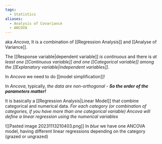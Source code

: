```yaml
---
tags:
  - Statistics
aliases:
  - Analysis of Covariance
  - ANCOVA
---
```

aka *Ancova*, It is a combination of [[Regression Analysis]] and [[Analyse of Variance]].

The [[Response variable|dependent variable]] *is continuous* and there is *at least one [[Continuous variable]] and one [[Categorical variable]] among the [[Explanatory variable|independent variables]]*.

In *Ancova* we need to do [[model simplification]]!

In *Ancova*, typically, *the data are non-orthogonal - **So the order of the parameters matter!***

It is basically a [[Regression Analysis|Linear Model]] that combine categorical and numerical data. *For each category (or combination of categories, if you have more than one categorical variable) Ancova will define a linear regression using the numerical variables*

![[Pasted image 20231113210403.png]]
In *blue* we have one ANCOVA model, having different linear regressions depending on the category (grazed or ungrazed)